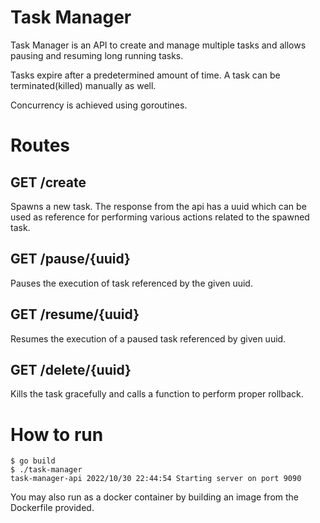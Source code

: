 # Task Manager
Task Manager is an API to create and manage multiple tasks and allows pausing and resuming long running tasks. 

Tasks expire after a predetermined amount of time. A task can be terminated(killed) manually as well.

Concurrency is achieved using goroutines.

# Routes
## GET /create
Spawns a new task. The response from the api has a uuid which can be used as reference for performing various actions related to the spawned task.

## GET /pause/{uuid}
Pauses the execution of task referenced by the given uuid.

## GET /resume/{uuid}
Resumes the execution of a paused task referenced by given uuid.

## GET /delete/{uuid}
Kills the task gracefully and calls a function to perform proper rollback.

# How to run

```
$ go build
$ ./task-manager 
task-manager-api 2022/10/30 22:44:54 Starting server on port 9090
```

You may also run as a docker container by building an image from the Dockerfile provided.

